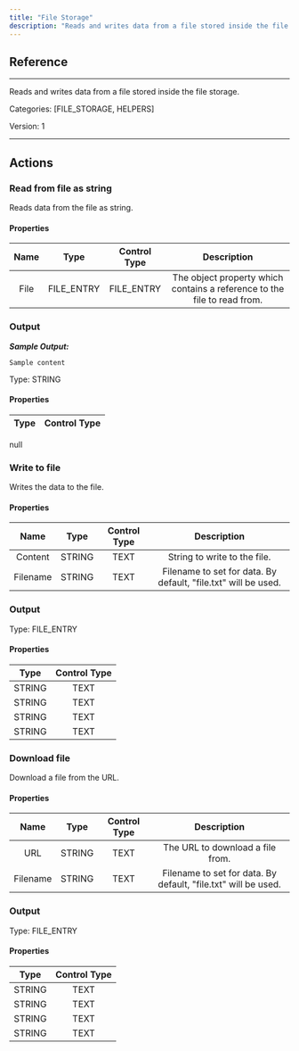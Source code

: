 ```yaml
---
title: "File Storage"
description: "Reads and writes data from a file stored inside the file storage."
---
```

## Reference
<hr />

Reads and writes data from a file stored inside the file storage.


Categories: [FILE_STORAGE, HELPERS]


Version: 1

<hr />






## Actions


### Read from file as string
Reads data from the file as string.

#### Properties

|      Name      |     Type     |     Control Type     |     Description     |
|:--------------:|:------------:|:--------------------:|:-------------------:|
| File | FILE_ENTRY | FILE_ENTRY  |  The object property which contains a reference to the file to read from.  |


### Output


___Sample Output:___

```Sample content```



Type: STRING

#### Properties

|     Type     |     Control Type     |
|:------------:|:--------------------:|
null





### Write to file
Writes the data to the file.

#### Properties

|      Name      |     Type     |     Control Type     |     Description     |
|:--------------:|:------------:|:--------------------:|:-------------------:|
| Content | STRING | TEXT  |  String to write to the file.  |
| Filename | STRING | TEXT  |  Filename to set for data. By default, "file.txt" will be used.  |


### Output



Type: FILE_ENTRY

#### Properties

|     Type     |     Control Type     |
|:------------:|:--------------------:|
| STRING | TEXT  |
| STRING | TEXT  |
| STRING | TEXT  |
| STRING | TEXT  |





### Download file
Download a file from the URL.

#### Properties

|      Name      |     Type     |     Control Type     |     Description     |
|:--------------:|:------------:|:--------------------:|:-------------------:|
| URL | STRING | TEXT  |  The URL to download a file from.  |
| Filename | STRING | TEXT  |  Filename to set for data. By default, "file.txt" will be used.  |


### Output



Type: FILE_ENTRY

#### Properties

|     Type     |     Control Type     |
|:------------:|:--------------------:|
| STRING | TEXT  |
| STRING | TEXT  |
| STRING | TEXT  |
| STRING | TEXT  |





